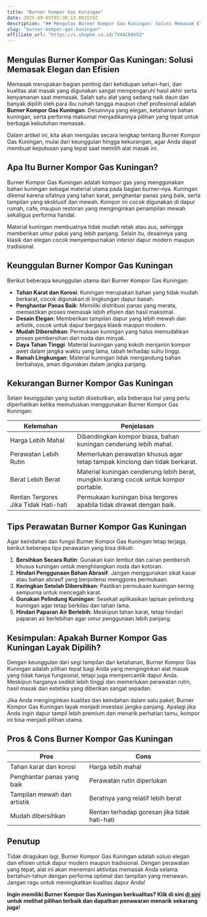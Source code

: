 ```yaml
---
title: "Burner Kompor Gas Kuningan"
date: 2025-09-05T05:30:13.091574Z
description: "## Mengulas Burner Kompor Gas Kuningan: Solusi Memasak Elegan dan Efisien..."
slug: "burner-kompor-gas-kuningan"
affiliate_url: "https://s.shopee.co.id/7V44C68VX2"
---
```

## Mengulas Burner Kompor Gas Kuningan: Solusi Memasak Elegan dan Efisien

Memasak merupakan bagian penting dari kehidupan sehari-hari, dan kualitas alat masak yang digunakan sangat mempengaruhi hasil akhir serta kenyamanan saat memasak. Salah satu alat yang sedang naik daun dan banyak dipilih oleh para ibu rumah tangga maupun chef profesional adalah **Burner Kompor Gas Kuningan**. Desainnya yang elegan, ketahanan bahan kuningan, serta performa maksimal menjadikannya pilihan yang tepat untuk berbagai kebutuhan memasak.

Dalam artikel ini, kita akan mengulas secara lengkap tentang Burner Kompor Gas Kuningan, mulai dari keunggulan hingga kekurangan, agar Anda dapat membuat keputusan yang tepat saat memilih alat masak ini.

## Apa Itu Burner Kompor Gas Kuningan?

Burner Kompor Gas Kuningan adalah kompor gas yang menggunakan bahan kuningan sebagai material utama pada bagian burner-nya. Kuningan dikenal karena sifatnya yang tahan karat, penghantar panas yang baik, serta tampilan yang eksklusif dan mewah. Kompor ini cocok digunakan di dapur rumah, cafe, maupun restoran yang menginginkan penampilan mewah sekaligus performa handal.

Material kuningan membuatnya tidak mudah retak atau aus, sehingga memberikan umur pakai yang lebih panjang. Selain itu, desainnya yang klasik dan elegan cocok menyempurnakan interior dapur modern maupun tradisional.

## Keunggulan Burner Kompor Gas Kuningan

Berikut beberapa keunggulan utama dari Burner Kompor Gas Kuningan:

- **Tahan Karat dan Korosi**: Kuningan merupakan bahan yang tidak mudah berkarat, cocok digunakan di lingkungan dapur basah.
- **Penghantar Panas Baik**: Memiliki distribusi panas yang merata, memastikan proses memasak lebih efisien dan hasil maksimal.
- **Desain Elegan**: Memberikan tampilan dapur yang lebih mewah dan artistik, cocok untuk dapur bergaya klasik maupun modern.
- **Mudah Dibersihkan**: Permukaan kuningan yang halus memudahkan proses pembersihan dari noda dan minyak.
- **Daya Tahan Tinggi**: Material kuningan yang kokoh menjamin kompor awet dalam jangka waktu yang lama, tabah terhadap suhu tinggi.
- **Ramah Lingkungan**: Material kuningan tidak mengandung bahan berbahaya, aman digunakan dalam jangka panjang.

## Kekurangan Burner Kompor Gas Kuningan

Selain keunggulan yang sudah disebutkan, ada beberapa hal yang perlu diperhatikan ketika memutuskan menggunakan Burner Kompor Gas Kuningan:

| Kelemahan                   | Penjelasan                                                 |
|------------------------------|--------------------------------------------------------------|
| Harga Lebih Mahal           | Dibandingkan kompor biasa, bahan kuningan cenderung lebih mahal. |
| Perawatan Lebih Rutin       | Memerlukan perawatan khusus agar tetap tampak kinclong dan tidak berkarat. |
| Berat Lebih Berat           | Material kuningan cenderung lebih berat, mungkin kurang cocok untuk kompor portable. |
| Rentan Tergores Jika Tidak Hati-hati | Permukaan kuningan bisa tergores apabila tidak dirawat dengan baik. |

## Tips Perawatan Burner Kompor Gas Kuningan

Agar keindahan dan fungsi Burner Kompor Gas Kuningan tetap terjaga, berikut beberapa tips perawatan yang bisa diikuti:

1. **Bersihkan Secara Rutin**: Gunakan kain lembut dan cairan pembersih khusus kuningan untuk menghilangkan noda dan kotoran.
2. **Hindari Penggunaan Bahan Abrasif**: Jangan menggunakan sikat kasar atau bahan abrasif yang berpotensi menggores permukaan.
3. **Keringkan Setelah Dibersihkan**: Pastikan permukaan kuningan kering sempurna untuk mencegah karat.
4. **Gunakan Pelindung Kuningan**: Sesekali aplikasikan lapisan pelindung kuningan agar tetap berkilau dan tahan lama.
5. **Hindari Paparan Air Berlebih**: Meskipun tahan karat, tetap hindari paparan air berlebihan agar umur penggunaan lebih panjang.

## Kesimpulan: Apakah Burner Kompor Gas Kuningan Layak Dipilih?

Dengan keunggulan dari segi tampilan dan ketahanan, Burner Kompor Gas Kuningan adalah pilihan tepat bagi Anda yang menginginkan alat masak yang tidak hanya fungsional, tetapi juga mempercantik dapur Anda. Meskipun harganya sedikit lebih tinggi dan memerlukan perawatan rutin, hasil masak dan estetika yang diberikan sangat sepadan.

Jika Anda menginginkan kualitas dan keindahan dalam satu paket, Burner Kompor Gas Kuningan layak menjadi investasi jangka panjang. Apalagi jika Anda ingin dapur tampil lebih premium dan menarik perhatian tamu, kompor ini bisa menjadi pilihan utama.

## Pros & Cons Burner Kompor Gas Kuningan

| **Pros**                                | **Cons**                                    |
|-----------------------------------------|----------------------------------------------|
| Tahan karat dan korosi                | Harga lebih mahal                          |
| Penghantar panas yang baik            | Perawatan rutin diperlukan                 |
| Tampilan mewah dan artistik            | Beratnya yang relatif lebih berat        |
| Mudah dibersihkan                     | Rentan terhadap goresan jika tidak hati-hati |

## Penutup

Tidak diragukan lagi, Burner Kompor Gas Kuningan adalah solusi elegan dan efisien untuk dapur modern maupun tradisional. Dengan perawatan yang tepat, alat ini akan menemani aktivitas memasak Anda selama bertahun-tahun dengan performa optimal dan tampilan yang menawan. Jangan ragu untuk meningkatkan kualitas dapur Anda!

**Ingin memiliki Burner Kompor Gas Kuningan berkualitas? Klik di sini [di sini](https://s.shopee.co.id/7V44C68VX2) untuk melihat pilihan terbaik dan dapatkan penawaran menarik sekarang juga!**